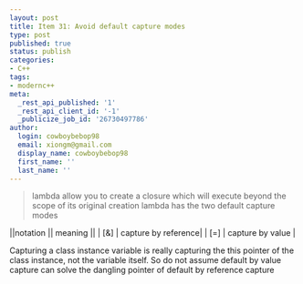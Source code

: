 ```yaml
---
layout: post
title: Item 31: Avoid default capture modes
type: post
published: true
status: publish
categories:
- C++
tags:
- modernc++
meta:
  _rest_api_published: '1'
  _rest_api_client_id: '-1'
  _publicize_job_id: '26730497786'
author:
  login: cowboybebop98
  email: xiongm@gmail.com
  display_name: cowboybebop98
  first_name: ''
  last_name: ''
---
```



> lambda allow you to create a closure which will execute beyond the scope of its original creation
lambda has the two default capture modes

||notation || meaning ||
| [&] | capture by reference|
| [=] | capture by value |

Capturing a class instance variable is really capturing the this pointer of the class instance, not the variable itself. So do not assume default by value capture can solve the dangling pointer of default by reference capture



